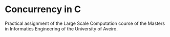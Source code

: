 # Concurrency in C
Practical assignment of the Large Scale Computation course of the Masters in Informatics Engineering of the University of Aveiro.

